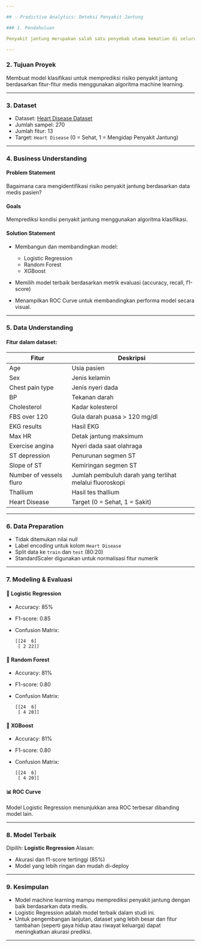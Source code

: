```yaml
---

## 💡 Predictive Analytics: Deteksi Penyakit Jantung

### 1. Pendahuluan

Penyakit jantung merupakan salah satu penyebab utama kematian di seluruh dunia. Deteksi dini terhadap risiko penyakit jantung sangat penting untuk mencegah komplikasi yang lebih serius. Dalam proyek ini, kami membangun model machine learning untuk memprediksi kemungkinan seseorang menderita penyakit jantung berdasarkan data medis.

---
```


### 2. Tujuan Proyek

Membuat model klasifikasi untuk memprediksi risiko penyakit jantung berdasarkan fitur-fitur medis menggunakan algoritma machine learning.

---

### 3. Dataset

* Dataset: [Heart Disease Dataset](https://www.kaggle.com/datasets/cherngs/heart-disease-cleveland-uci)
* Jumlah sampel: 270
* Jumlah fitur: 13
* Target: `Heart Disease` (0 = Sehat, 1 = Mengidap Penyakit Jantung)

---

### 4. Business Understanding

#### Problem Statement

Bagaimana cara mengidentifikasi risiko penyakit jantung berdasarkan data medis pasien?

#### Goals

Memprediksi kondisi penyakit jantung menggunakan algoritma klasifikasi.

#### Solution Statement

* Membangun dan membandingkan model:

  * Logistic Regression
  * Random Forest
  * XGBoost
* Memilih model terbaik berdasarkan metrik evaluasi (accuracy, recall, f1-score)
* Menampilkan ROC Curve untuk membandingkan performa model secara visual.

---

### 5. Data Understanding

#### Fitur dalam dataset:

| Fitur                   | Deskripsi                                               |
| ----------------------- | ------------------------------------------------------- |
| Age                     | Usia pasien                                             |
| Sex                     | Jenis kelamin                                           |
| Chest pain type         | Jenis nyeri dada                                        |
| BP                      | Tekanan darah                                           |
| Cholesterol             | Kadar kolesterol                                        |
| FBS over 120            | Gula darah puasa > 120 mg/dl                            |
| EKG results             | Hasil EKG                                               |
| Max HR                  | Detak jantung maksimum                                  |
| Exercise angina         | Nyeri dada saat olahraga                                |
| ST depression           | Penurunan segmen ST                                     |
| Slope of ST             | Kemiringan segmen ST                                    |
| Number of vessels fluro | Jumlah pembuluh darah yang terlihat melalui fluoroskopi |
| Thallium                | Hasil tes thallium                                      |
| Heart Disease           | Target (0 = Sehat, 1 = Sakit)                           |

---

### 6. Data Preparation

* Tidak ditemukan nilai null
* Label encoding untuk kolom `Heart Disease`
* Split data ke `train` dan `test` (80:20)
* StandardScaler digunakan untuk normalisasi fitur numerik

---

### 7. Modeling & Evaluasi

#### 📌 Logistic Regression

* Accuracy: 85%
* F1-score: 0.85
* Confusion Matrix:

  ```
  [[24  6]
   [ 2 22]]
  ```

#### 📌 Random Forest

* Accuracy: 81%
* F1-score: 0.80
* Confusion Matrix:

  ```
  [[24  6]
   [ 4 20]]
  ```

#### 📌 XGBoost

* Accuracy: 81%
* F1-score: 0.80
* Confusion Matrix:

  ```
  [[24  6]
   [ 4 20]]
  ```

#### 📊 ROC Curve

Model Logistic Regression menunjukkan area ROC terbesar dibanding model lain.

---

### 8. Model Terbaik

Dipilih: **Logistic Regression**
Alasan:

* Akurasi dan f1-score tertinggi (85%)
* Model yang lebih ringan dan mudah di-deploy

---

### 9. Kesimpulan

* Model machine learning mampu memprediksi penyakit jantung dengan baik berdasarkan data medis.
* Logistic Regression adalah model terbaik dalam studi ini.
* Untuk pengembangan lanjutan, dataset yang lebih besar dan fitur tambahan (seperti gaya hidup atau riwayat keluarga) dapat meningkatkan akurasi prediksi.

---
